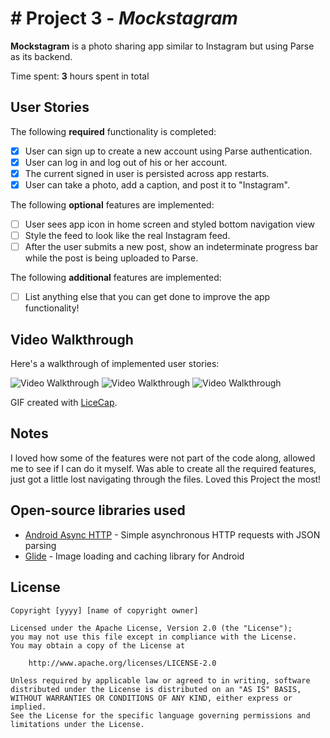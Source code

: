 # # Project 3 - *Mockstagram*

**Mockstagram** is a photo sharing app similar to Instagram but using Parse as its backend.

Time spent: **3** hours spent in total

## User Stories

The following **required** functionality is completed:

- [X] User can sign up to create a new account using Parse authentication.
- [X] User can log in and log out of his or her account.
- [X] The current signed in user is persisted across app restarts.
- [X] User can take a photo, add a caption, and post it to "Instagram".

The following **optional** features are implemented:

- [ ] User sees app icon in home screen and styled bottom navigation view
- [ ] Style the feed to look like the real Instagram feed.
- [ ] After the user submits a new post, show an indeterminate progress bar while the post is being uploaded to Parse.

The following **additional** features are implemented:

- [ ] List anything else that you can get done to improve the app functionality!

## Video Walkthrough

Here's a walkthrough of implemented user stories:

<img src='https://media.giphy.com/media/ZgnbqoJWIkKbkPMKvp/giphy.gif' width='' alt='Video Walkthrough' />

<img src='https://media.giphy.com/media/9XRBdoRuxcUnjenA7o/giphy.gif' width='' alt='Video Walkthrough' />

<img src='https://media.giphy.com/media/Q2YOq6PPQTwwUANOqf/giphy.gif' width='' alt='Video Walkthrough' />

GIF created with [LiceCap](http://www.cockos.com/licecap/).

## Notes

I loved how some of the features were not part of the code along, allowed me to see if I can do it myself. Was able to create all the required features, just got a little lost navigating through the files.
Loved this Project the most!

## Open-source libraries used

- [Android Async HTTP](https://github.com/codepath/CPAsyncHttpClient) - Simple asynchronous HTTP requests with JSON parsing
- [Glide](https://github.com/bumptech/glide) - Image loading and caching library for Android

## License

    Copyright [yyyy] [name of copyright owner]

    Licensed under the Apache License, Version 2.0 (the "License");
    you may not use this file except in compliance with the License.
    You may obtain a copy of the License at

        http://www.apache.org/licenses/LICENSE-2.0

    Unless required by applicable law or agreed to in writing, software
    distributed under the License is distributed on an "AS IS" BASIS,
    WITHOUT WARRANTIES OR CONDITIONS OF ANY KIND, either express or implied.
    See the License for the specific language governing permissions and
    limitations under the License.
